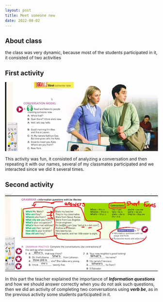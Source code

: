 ```yaml
---
layout: post
title: Meet someone new
date: 2022-08-02
---
```

## About class

the class was very dynamic, because most of the students participated in it, it consisted of two activities

## First activity

![img1](/images/primera-class.jpeg)

This activity was fun, it consisted of analyzing a conversation and then repeating it with our names, several of my classmates participated and we interacted since we did it several times.

## Second activity

![img2](/images/primerf2.jpeg)

In this part the teacher explained the importance of ***Information questions*** and how we should answer correctly when you do not ask such questions, then we did an activity of completing two conversations using ***verb be***, as in the previous activity some students participated in it.

